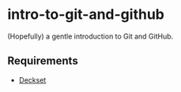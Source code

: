 # intro-to-git-and-github
(Hopefully) a gentle introduction to Git and GitHub.

## Requirements
- [Deckset](http://www.decksetapp.com/)
